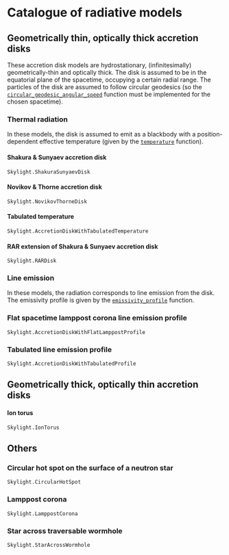 # Catalogue of radiative models

## Geometrically thin, optically thick accretion disks

These accretion disk models are hydrostationary, (infinitesimally) geometrically-thin and optically thick. The disk is assumed to be in the equatorial plane of the spacetime, occupying a certain radial range. The particles of the disk are assumed to follow circular geodesics (so the [`circular_geodesic_angular_speed`](@ref) function must be implemented for the chosen spacetime).  

### Thermal radiation

In these models, the disk is assumed to emit as a blackbody with a position-dependent effective temperature (given by the [`temperature`](@ref) function).

#### Shakura & Sunyaev accretion disk

```@docs
Skylight.ShakuraSunyaevDisk
```

#### Novikov & Thorne accretion disk

```@docs
Skylight.NovikovThorneDisk
```

#### Tabulated temperature 

```@docs
Skylight.AccretionDiskWithTabulatedTemperature
```

#### RAR extension of Shakura & Sunyaev accretion disk

```@docs
Skylight.RARDisk
```

### Line emission

In these models, the radiation corresponds to line emission from the disk. The emissivity profile is given by the [`emissivity_profile`](@ref) function.

### Flat spacetime lamppost corona line emission profile 

```@docs
Skylight.AccretionDiskWithFlatLamppostProfile
```

### Tabulated line emission profile 

```@docs
Skylight.AccretionDiskWithTabulatedProfile
```

## Geometrically thick, optically thin accretion disks

#### Ion torus 

```@docs
Skylight.IonTorus
```

## Others

### Circular hot spot on the surface of a neutron star

```@docs
Skylight.CircularHotSpot
```

### Lamppost corona

```@docs
Skylight.LamppostCorona
```

### Star across traversable wormhole

```@docs
Skylight.StarAcrossWormhole
```